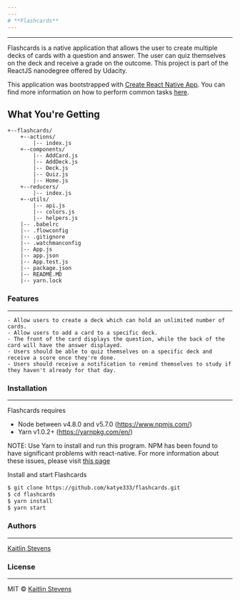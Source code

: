 ```yaml
---
---
# **Flashcards**
---
```

---
Flashcards is a native application that allows the user to create multiple decks of cards with a question and answer. The user can quiz themselves on the deck and receive a grade on the outcome.
This project is part of the ReactJS nanodegree offered by Udacity.

This application was bootstrapped with [Create React Native App](https://github.com/react-community/create-react-native-app).
You can find more information on how to perform common tasks [here](https://github.com/react-community/create-react-native-app/blob/master/README.md).

## What You're Getting
```
+--flashcards/
	+--actions/
		|-- index.js
	+--components/
		|-- AddCard.js
		|-- AddDeck.js
		|-- Deck.js
		|-- Quiz.js
		|-- Home.js
	+--reducers/
		|-- index.js
	+--utils/
		|-- api.js
		|-- colors.js
		|-- helpers.js
	|-- .babelrc
	|-- .flowconfig
	|-- .gitignore
	|-- .watchmanconfig
	|-- App.js
	|-- app.json
	|-- App.test.js
	|-- package.json
	|-- README.MD
	|-- yarn.lock
```

### Features
---
	- Allow users to create a deck which can hold an unlimited number of cards.
	- Allow users to add a card to a specific deck.
	- The front of the card displays the question, while the back of the card will have the answer displayed.
	- Users should be able to quiz themselves on a specific deck and receive a score once they're done.
	- Users should receive a notification to remind themselves to study if they haven't already for that day.

### Installation
---
Flashcards requires
- Node between v4.8.0 and v5.7.0 (https://www.npmjs.com/)
- Yarn v1.0.2+ (https://yarnpkg.com/en/)

NOTE: Use Yarn to install and run this program. NPM has been found to have significant problems with react-native. For more information about these issues, please visit [this page](https://github.com/react-community/create-react-native-app/issues/233#issuecomment-305638103)

Install and start Flashcards

```sh
$ git clone https://github.com/katye333/flashcards.git
$ cd flashcards
$ yarn install
$ yarn start
```

### Authors
---
[Kaitlin Stevens](https://github.com/katye333)

### License
---
MIT © [Kaitlin Stevens](https://github.com/katye333)